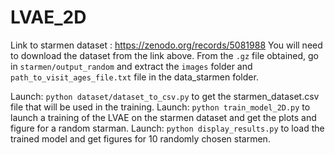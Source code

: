 # LVAE_2D


Link to starmen dataset : https://zenodo.org/records/5081988
You will need to download the dataset from the link above. From the `.gz` file obtained, go in `starmen/output_random` and extract the `images` folder and  `path_to_visit_ages_file.txt` file in the data_starmen folder.

Launch: `python dataset/dataset_to_csv.py` to get the starmen_dataset.csv file that will be used in the training.
Launch: `python train_model_2D.py` to launch a training of the LVAE on the starmen dataset and get the plots and figure for a random starman.
Launch: `python display_results.py` to load the trained model and get figures for 10 randomly chosen starmen.

